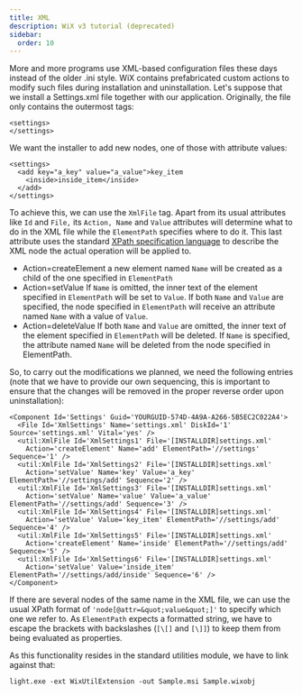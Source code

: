 ```yaml
---
title: XML
description: WiX v3 tutorial (deprecated)
sidebar:
  order: 10
---
```


More and more programs use XML-based configuration files these days instead of the older .ini style. WiX contains prefabricated custom actions to modify such files during installation and uninstallation. Let's suppose that we install a Settings.xml file together with our application. Originally, the file only contains the outermost tags:

    <settings>
    </settings>

We want the installer to add new nodes, one of those with attribute values:

    <settings>
      <add key="a_key" value="a_value">key_item
        <inside>inside_item</inside>
      </add>
    </settings>

To achieve this, we can use the `XmlFile` tag. Apart from its usual attributes like `Id` and `File,` its `Action, Name` and `Value` attributes will determine what to do in the XML file while the `ElementPath` specifies where to do it. This last attribute uses the standard [XPath specification language](http://www.w3.org/TR/xpath) to describe the XML node the actual operation will be applied to.

* Action=createElement
    a new element named `Name` will be created as a child of the one specified in `ElementPath`
* Action=setValue
    If `Name` is omitted, the inner text of the element specified in `ElementPath` will be set to `Value`.
    If both `Name` and `Value` are specified, the node specified in `ElementPath` will receive an attribute named `Name` with a value of `Value`.
* Action=deleteValue
    If both `Name` and `Value` are omitted, the inner text of the element specified in `ElementPath` will be deleted.
    If `Name` is specified, the attribute named `Name` will be deleted from the node specified in ElementPath.

So, to carry out the modifications we planned, we need the following entries (note that we have to provide our own sequencing, this is important to ensure that the changes will be removed in the proper reverse order upon uninstallation):

    <Component Id='Settings' Guid='YOURGUID-574D-4A9A-A266-5B5EC2C022A4'>
      <File Id='XmlSettings' Name='settings.xml' DiskId='1' Source='settings.xml' Vital='yes' />
      <util:XmlFile Id='XmlSettings1' File='[INSTALLDIR]settings.xml'
        Action='createElement' Name='add' ElementPath='//settings' Sequence='1' />
      <util:XmlFile Id='XmlSettings2' File='[INSTALLDIR]settings.xml'
        Action='setValue' Name='key' Value='a_key' ElementPath='//settings/add' Sequence='2' />
      <util:XmlFile Id='XmlSettings3' File='[INSTALLDIR]settings.xml'
        Action='setValue' Name='value' Value='a_value' ElementPath='//settings/add' Sequence='3' />
      <util:XmlFile Id='XmlSettings4' File='[INSTALLDIR]settings.xml'
        Action='setValue' Value='key_item' ElementPath='//settings/add' Sequence='4' />
      <util:XmlFile Id='XmlSettings5' File='[INSTALLDIR]settings.xml'
        Action='createElement' Name='inside' ElementPath='//settings/add' Sequence='5' />
      <util:XmlFile Id='XmlSettings6' File='[INSTALLDIR]settings.xml'
        Action='setValue' Value='inside_item' ElementPath='//settings/add/inside' Sequence='6' />
    </Component>

If there are several nodes of the same name in the XML file, we can use the usual XPath format of `'node[@attr=&quot;value&quot;]'` to specify which one we refer to. As `ElementPath` expects a formatted string, we have to escape the brackets with backslashes (`[\[]` and `[\]]`) to keep them from being evaluated as properties.

As this functionality resides in the standard utilities module, we have to link against that:

    light.exe -ext WixUtilExtension -out Sample.msi Sample.wixobj
